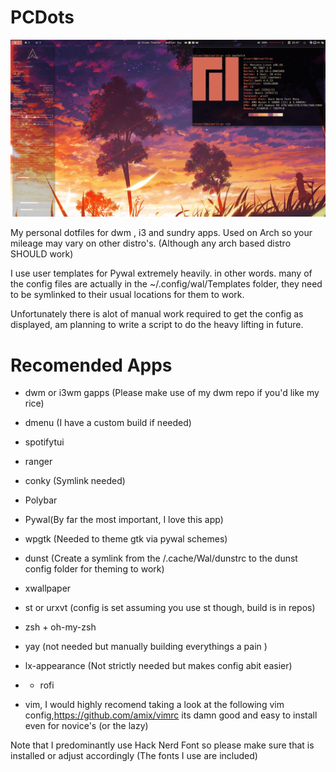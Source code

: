 # PCDots
![Screenshot](screenshot/screenshot.png)

My personal dotfiles for dwm , i3  and sundry apps. Used on Arch so your mileage may vary on other distro's. (Although any arch based distro SHOULD work)

I use user templates for Pywal extremely heavily. in other words. many of the config files are actually in the ~/.config/wal/Templates folder, they need to be symlinked to their usual locations for them to work. 

Unfortunately there is alot of manual work required to get the config as displayed, am planning to write a script to do the heavy lifting in future.

# Recomended Apps
- dwm or i3wm gapps (Please make use of my dwm repo if you'd like my rice)

- dmenu (I have a custom build if needed)

- spotifytui

- ranger

- conky (Symlink needed)

- Polybar

- Pywal(By far the most important, I love this app)

- wpgtk (Needed to theme gtk via pywal schemes)

 - dunst (Create a symlink from the /.cache/Wal/dunstrc to the dunst config folder for theming to work) 

- xwallpaper 

- st or urxvt (config is set assuming you use st though, build is in repos)

- zsh + oh-my-zsh

-  yay (not needed but manually building everythings a pain )

- lx-appearance (Not strictly needed but makes config abit easier)

* - rofi 

- vim, I would highly recomend taking a look at the following vim config,https://github.com/amix/vimrc its damn good and easy to install even for novice's (or the lazy)


Note that I predominantly use Hack Nerd Font so please make sure that is installed or
adjust accordingly (The fonts I use are included) 


